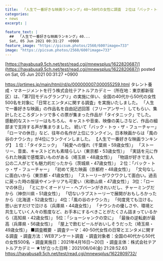 ```yaml
---
title:  「人生で一番好きな映画ランキング」40〜50代の女性に調査　２位は「バック・トゥ・ザ・フューチャー」★2  
categories:
- news
excerpt: |
  
feature_text: |
  ##  「人生で一番好きな映画ランキング」40...
  Sat, 05 Jun 2021 00:31:27  +0900
feature_image: "https://picsum.photos/2560/600?image=733"
image: "https://picsum.photos/2560/600?image=733"
---
```


[https://hayabusa9.5ch.net/test/read.cgi/mnewsplus/1622820687/](https://hayabusa9.5ch.net/test/read.cgi/mnewsplus/1622820687/)
posted on Sat, 05 Jun 2021 00:31:27  +0900

<!--more-->

https://prtimes.jp/main/html/rd/p/000000007.000055259.html タレント養成・マネージメントを行う株式会社テアトルアカデミー（所在地：東京都新宿区）は、「第7回モデルグランプリ」の実施に伴い、全国の40代から50代の女性500名を対象に「日常とエンタメに関する調査」を実施いたしました。 「人生で一番好きな映画」の作品名を自由記述回答（フリーアンサー）してもらい、集計したところダントツで多くの票が集まった作品が「タイタニック」でした。 感動的なストーリーはもちろん、キャストや音楽、映像の美しさなど、作品の細部まで支持する声が集まりました。 続いて「バック・トゥ・ザ・フューチャー」「ローマの休日」など、往年の名作が上位にランクイン。日本映画からは「風の谷のナウシカ」が4位にランクインしました。 【人生で一番好きな映画ランキング】 １位：「タイタニック」 「純愛への憧れ（千葉県・59歳女性）」 「ストーリー、音楽、キャストどれも素晴らしい（東京都・53歳女性）」 「実話を元に作られた映画で感慨深いものがある（埼玉県・48歳女性）」 「物語が好きで主人公の二人がとても魅力的だったから（茨城県・47歳女性）」 ２位：「バック・トゥ・ザ・フューチャー」 「初めて見た映画（京都府・48歳女性）」 「文句なしに面白いから（東京都・41歳女性）」 「ストーリーがワクワクして面白い。過去に戻った時の服装やインテリアも可愛い（和歌山県・47歳女性）」 3位：「ローマの休日」 「とにかくオードリー・ヘプバーンがきれいだし、チャーミングだから（神奈川県・51歳女性）」 「切ないラブストーリーで展開がおもしろかったから（北海道・52歳女性）」 4位：「風の谷のナウシカ」 「何度見ても泣ける。思い出すだけで泣ける（兵庫県・44歳女性）」 「ナウシカの優しさや、環境と共生していく人々の態度など、お手本にするべきことがたくさん詰まっているから（高知県・42歳女性）」 5位：「ショーシャンクの空に」 「最後の逆転劇が最高（兵庫県・56歳女性）」 「屋上で飲むビールがおいしそうだった（埼玉県・49歳女性）」 ■調査概要 ・調査テーマ：40-50代女性の日常とエンタメに関する調査 ・調査方法：WEBアンケート調査 ・調査対象者：全国の40代から50代の女性500名 ・調査実施日：2021年4月16日〜20日 ・調査主体：株式会社テアトルアカデミー ★1が立った日時：2021/06/04(金) 21:28:52.63 https://hayabusa9.5ch.net/test/read.cgi/mnewsplus/1622809732/
